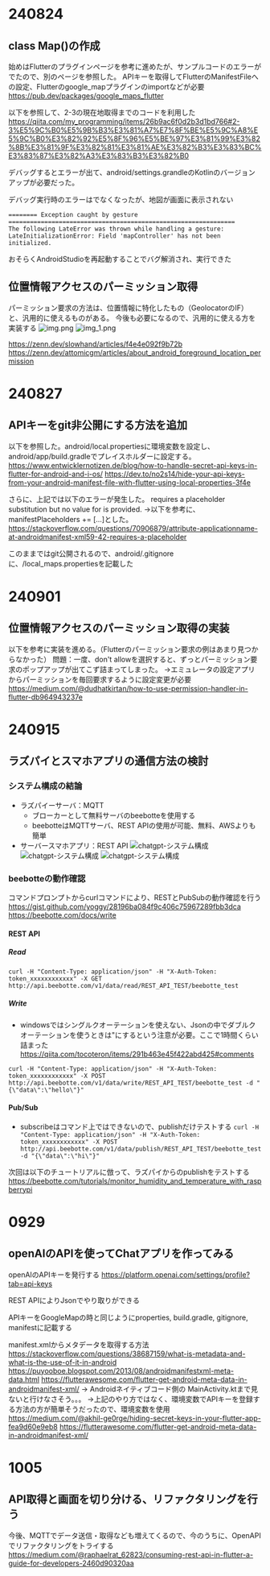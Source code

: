# 240824
## class Map()の作成
始めはFlutterのプラグインページを参考に進めたが、サンプルコードのエラーがでたので、別のページを参照した。
APIキーを取得してFlutterのManifestFileへの設定、Flutterのgoogle_mapプラグインのimportなどが必要
https://pub.dev/packages/google_maps_flutter

以下を参照して、2-3の現在地取得までのコードを利用した
https://qiita.com/my_programming/items/26b9ac6f0d2b3d1bd766#2-3%E5%9C%B0%E5%9B%B3%E3%81%A7%E7%8F%BE%E5%9C%A8%E5%9C%B0%E3%82%92%E5%8F%96%E5%BE%97%E3%81%99%E3%82%8B%E3%81%9F%E3%82%81%E3%81%AE%E3%82%B3%E3%83%BC%E3%83%87%E3%82%A3%E3%83%B3%E3%82%B0

デバッグするとエラーが出て、android/settings.grandleのKotlinのバージョンアップが必要だった。

デバッグ実行時のエラーはでなくなったが、地図が画面に表示されない

```error
======== Exception caught by gesture ===============================================================
The following LateError was thrown while handling a gesture:
LateInitializationError: Field 'mapController' has not been initialized.
```
おそらくAndroidStudioを再起動することでバグ解消され、実行できた

## 位置情報アクセスのパーミッション取得
パーミッション要求の方法は、位置情報に特化したもの（GeolocatorのIF）と、汎用的に使えるものがある。
今後も必要になるので、汎用的に使える方を実装する
![img.png](img.png)
![img_1.png](img_1.png)

https://zenn.dev/slowhand/articles/f4e4e092f9b72b
https://zenn.dev/attomicgm/articles/about_android_foreground_location_permission

# 240827
## APIキーをgit非公開にする方法を追加
以下を参照した。android/local.propertiesに環境変数を設定し、android/app/build.gradleでプレイスホルダーに設定する。
https://www.entwicklernotizen.de/blog/how-to-handle-secret-api-keys-in-flutter-for-android-and-i-os/
https://dev.to/no2s14/hide-your-api-keys-from-your-android-manifest-file-with-flutter-using-local-properties-3f4e

さらに、上記では以下のエラーが発生した。
requires a placeholder substitution but no value for <applicationName> is provided.
→以下を参考に、manifestPlaceholders += [...]とした。
https://stackoverflow.com/questions/70906879/attribute-applicationname-at-androidmanifest-xml59-42-requires-a-placeholder

このままではgit公開されるので、android/.gitignoreに、/local_maps.propertiesを記載した

# 240901
## 位置情報アクセスのパーミッション取得の実装
以下を参考に実装を進める。（Flutterのパーミッション要求の例はあまり見つからなかった）
問題：一度、don't allowを選択すると、ずっとパーミッション要求のポップアップが出てこず詰まってしまった。
→エミュレータの設定アプリからパーミッションを毎回要求するように設定変更が必要
https://medium.com/@dudhatkirtan/how-to-use-permission-handler-in-flutter-db964943237e

# 240915
## ラズパイとスマホアプリの通信方法の検討
### システム構成の結論
  * ラズパイーサーバ：MQTT
    * ブローカーとして無料サーバのbeebotteを使用する
    * beebotteはMQTTサーバ、REST APIの使用が可能、無料、AWSよりも簡単
  * サーバースマホアプリ：REST API
  ![chatgpt-システム構成](image.png)
  ![chatgpt-システム構成](image-1.png)
  ![chatgpt-システム構成](image-2.png)

### beebotteの動作確認
コマンドプロンプトからcurlコマンドにより、RESTとPubSubの動作確認を行う
https://gist.github.com/yoggy/28196ba084f9c406c75967289fbb3dca
https://beebotte.com/docs/write

#### REST API
##### Read
```curl -H "Content-Type: application/json" -H "X-Auth-Token: token_xxxxxxxxxxxx" -X GET http://api.beebotte.com/v1/data/read/REST_API_TEST/beebotte_test```

##### Write
* windowsではシングルクオーテーションを使えない、Jsonの中でダブルクオーテーションを使うときは\"にするという注意が必要。ここで1時間くらい詰まった
https://qiita.com/tocoteron/items/291b463e45f422abd425#comments

```curl -H "Content-Type: application/json" -H "X-Auth-Token: token_xxxxxxxxxxxx" -X POST http://api.beebotte.com/v1/data/write/REST_API_TEST/beebotte_test -d "{\"data\":\"hello\"}"```


#### Pub/Sub
* subscribeはコマンド上ではできないので、publishだけテストする
```curl -H "Content-Type: application/json" -H "X-Auth-Token: token_xxxxxxxxxxxx" -X POST http://api.beebotte.com/v1/data/publish/REST_API_TEST/beebotte_test -d "{\"data\":\"hi\"}"```


次回は以下のチュートリアルに倣って、ラズパイからのpublishをテストする
https://beebotte.com/tutorials/monitor_humidity_and_temperature_with_raspberrypi

# 0929
## openAIのAPIを使ってChatアプリを作ってみる
openAIのAPIキーを発行する
https://platform.openai.com/settings/profile?tab=api-keys

REST APIによりJsonでやり取りができる

APIキーをGoogleMapの時と同じようにproperties, build.gradle, gitignore, manifestに記載する

manifest.xmlからメタデータを取得する方法
https://stackoverflow.com/questions/38687159/what-is-metadata-and-what-is-the-use-of-it-in-android
https://puyooboe.blogspot.com/2013/08/androidmanifestxml-meta-data.html
https://flutterawesome.com/flutter-get-android-meta-data-in-androidmanifest-xml/
→ Androidネイティブコード側の MainActivity.ktまで見ないと行けなさそう。。。
→上記のやり方ではなく、環境変数でAPIキーを登録する方法の方が簡単そうだったので、環境変数を使用
https://medium.com/@akhil-ge0rge/hiding-secret-keys-in-your-flutter-app-fea9d60e9eb8
https://flutterawesome.com/flutter-get-android-meta-data-in-androidmanifest-xml/


# 1005
## API取得と画面を切り分ける、リファクタリングを行う
今後、MQTTでデータ送信・取得なども増えてくるので、今のうちに、OpenAPIでリファクタリングをトライする
https://medium.com/@raphaelrat_62823/consuming-rest-api-in-flutter-a-guide-for-developers-2460d90320aa

